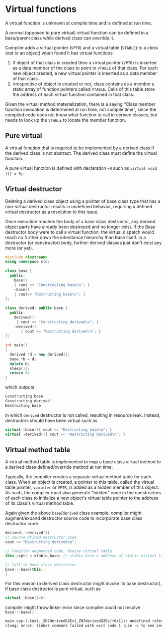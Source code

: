 # Virtual functions

A virtual function is unknown at compile time and is defined at run time.

A normal (opposed to pure virtual) virtual function can be defined in a base/parent class while derived class can override it.

Compiler adds a virtual pointer (`VPTR`) and a virtual table (`VTABLE`) to a *class* (not to an object) when found it has virtual functions:
1. If object of that class is created then a virtual pointer (`VPTR`) is inserted as a data member of the class to point to `VTABLE` of that class. For each new object created, a new virtual pointer is inserted as a data member of that class.
2. Irrespective of object is created or not, class contains as a member a static array of function pointers called `VTABLE`. Cells of this table store the address of each virtual function contained in that class.

Given the virtual method materialization, there is a saying "Class member function invocation is determined at run time, not compile time", since the compiled code does not know what function to call in derived classes, but needs to look up the `VTABLE` to locate the member function.

## Pure virtual

A virtual function that is required to be implemented by a derived class if the derived class is not abstract. The derived class must define the virtual function.

A pure virtual function is defined with declaration `=0` such as `virtual void f() = 0;`.

## Virtual destructor

Deleting a derived class object using a pointer of base class type that has a non-virtual destructor results in undefined behavior, requiring a defined virtual destructor as a resolution to this issue.

Once execution reaches the body of a base class destructor, any derived object parts have already been destroyed and no longer exist. If the Base destructor body were to call a virtual function, the virtual dispatch would reach no further down the inheritance hierarchy than Base itself. In a destructor (or constructor) body, further-derived classes just don't exist any more (or yet).

```cpp
#include <iostream>
using namespace std;
 
class base {
  public:
    base()    
    { cout << "Constructing base\n"; }
    ~base()
    { cout<< "Destructing base\n"; }    
};
 
class derived: public base {
  public:
    derived()    
     { cout << "Constructing derived\n"; }
    ~derived()
       { cout << "Destructing derived\n"; }
};
 
int main()
{
  derived *d = new derived(); 
  base *b = d;
  delete b;
  sleep(1);
  return 0;
}
```
which outputs
```bash
Constructing base
Constructing derived
Destructing base
```
in which `derived` destructor is not called, resulting in resource leak. Instead, destructors should have been virtual such as 
```cpp
virtual ~base(){ cout << "Destructing base\n"; }
virtual ~derived(){ cout << "Destructing derived\n"; }
```

## Virtual method table

A virtual method table is implemented to map a base class virtual method to a derived class defined/override method at run time.

Typically, the compiler creates a separate virtual method table for each class. 
When an object is created, a pointer to this table, called the virtual table pointer, `vpointer` or `VPTR`, is added as a hidden member of this object. 
As such, the compiler must also generate "hidden" code in the constructors of each class to initialize a new object's virtual table pointer to the address of its class's virtual method table. 

Again given the above `base`/`derived` class example, compiler might augment/expand destructor source code to incorporate base class destructor code.

```cpp
derived::~derived(){
// source drived destructor code
cout << "Destructing derived\n";

// Compiler augmented code, Rewire virtual table
this->vptr = vtable_base; // vtable_base = address of static virtual table

// Call to base class destructor
base::~base(this); 
}
```

For this reason (a derived class destructor might invoke its base destructor), if base class destructor is pure virtual, such as
```cpp
virtual ~base()=0;
```

compiler might throw linker error since compiler could not resolve `base::~base()`
```txt
main.cpp:(.text._ZN7derivedD2Ev[_ZN7derivedD2Ev]+0x11): undefined reference to `base::~base()'
clang: error: linker command failed with exit code 1 (use -v to see invocation)
```